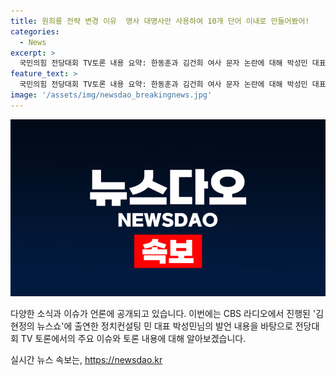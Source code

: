 ```yaml
---
title: 원희룡 전략 변경 이유  명사 대명사만 사용하여 10개 단어 이내로 만들어봤어!
categories:
  - News
excerpt: >
  국민의힘 전당대회 TV토론 내용 요약: 한동훈과 김건희 여사 문자 논란에 대해 박성민 대표는 사과의 의사가 있는지 논란이 지속되고 있다고 언급했다. 또한, 김건희 여사와 대통령실이 갈렸을 것이라고 언급했으며, 이에 대한 공론화는 여전히 예의와 도리를 놓고 양상이 복잡하게 진행되고 있다고 덧붙였다.
feature_text: >
  국민의힘 전당대회 TV토론 내용 요약: 한동훈과 김건희 여사 문자 논란에 대해 박성민 대표는 사과의 의사가 있는지 논란이 지속되고 있다고 언급했다. 또한, 김건희 여사와 대통령실이 갈렸을 것이라고 언급했으며, 이에 대한 공론화는 여전히 예의와 도리를 놓고 양상이 복잡하게 진행되고 있다고 덧붙였다.
image: '/assets/img/newsdao_breakingnews.jpg'
---
```


<p><img src="/assets/img/newsdao_breakingnews.jpg" alt="pcversion 속보" /></p>

<p>다양한 소식과 이슈가 언론에 공개되고 있습니다. 이번에는 CBS 라디오에서 진행된 '김현정의 뉴스쇼'에 출연한 정치컨설팅 민 대표 박성민님의 발언 내용을 바탕으로 전당대회 TV 토론에서의 주요 이슈와 토론 내용에 대해 알아보겠습니다.</p>
실시간 뉴스 속보는, <a href="https://newsdao.kr" rel="dofollow">https://newsdao.kr</a>


